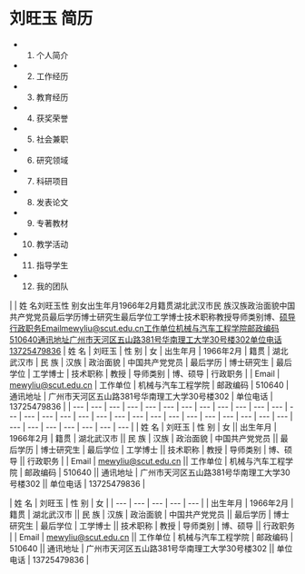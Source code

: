 # 刘旺玉 简历
- 1. 个人简介
- 2. 工作经历
- 3. 教育经历
- 4. 获奖荣誉
- 5. 社会兼职
- 6. 研究领域
- 7. 科研项目
- 8. 发表论文
- 9. 专著教材
- 10. 教学活动
- 11. 指导学生
- 12. 我的团队

|  | 姓 名刘旺玉性 别女出生年月1966年2月籍贯湖北武汉市民 族汉族政治面貌中国共产党党员最后学历博士研究生最后学位工学博士技术职称教授导师类别博、硕导行政职务Emailmewyliu@scut.edu.cn工作单位机械与汽车工程学院邮政编码510640通讯地址广州市天河区五山路381号华南理工大学30号楼302单位电话13725479836 | 姓 名 | 刘旺玉 | 性 别 | 女 | 出生年月 | 1966年2月 | 籍贯 | 湖北武汉市 | 民 族 | 汉族 | 政治面貌 | 中国共产党党员 | 最后学历 | 博士研究生 | 最后学位 | 工学博士 | 技术职称 | 教授 | 导师类别 | 博、硕导 | 行政职务 |  | Email | mewyliu@scut.edu.cn | 工作单位 | 机械与汽车工程学院 | 邮政编码 | 510640 | 通讯地址 | 广州市天河区五山路381号华南理工大学30号楼302 | 单位电话 | 13725479836 |
| --- | --- | --- | --- | --- | --- | --- | --- | --- | --- | --- | --- | --- | --- | --- | --- | --- | --- | --- | --- | --- | --- | --- | --- | --- | --- | --- | --- | --- | --- | --- | --- | --- | --- | --- |
| 姓 名 | 刘旺玉 | 性 别 | 女 || 出生年月 | 1966年2月 | 籍贯 | 湖北武汉市 || 民 族 | 汉族 | 政治面貌 | 中国共产党党员 || 最后学历 | 博士研究生 | 最后学位 | 工学博士 || 技术职称 | 教授 | 导师类别 | 博、硕导 || 行政职务 |  | Email | mewyliu@scut.edu.cn || 工作单位 | 机械与汽车工程学院 | 邮政编码 | 510640 || 通讯地址 | 广州市天河区五山路381号华南理工大学30号楼302 || 单位电话 | 13725479836 |

| 姓 名 | 刘旺玉 | 性 别 | 女 |
| --- | --- | --- | --- | --- |
| 出生年月 | 1966年2月 | 籍贯 | 湖北武汉市 || 民 族 | 汉族 | 政治面貌 | 中国共产党党员 || 最后学历 | 博士研究生 | 最后学位 | 工学博士 || 技术职称 | 教授 | 导师类别 | 博、硕导 || 行政职务 |  | Email | mewyliu@scut.edu.cn || 工作单位 | 机械与汽车工程学院 | 邮政编码 | 510640 || 通讯地址 | 广州市天河区五山路381号华南理工大学30号楼302 || 单位电话 | 13725479836 |
